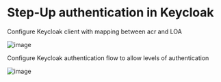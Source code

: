 # Step-Up authentication in Keycloak



Configure Keycloak client with mapping between acr and LOA

![image](https://user-images.githubusercontent.com/25544307/205211478-3be17d22-9f4f-4315-b196-4690569b6816.png)


Configure Keycloak authentication flow to allow levels of authentication

![image](https://user-images.githubusercontent.com/25544307/205211496-c982e199-8bd3-49fb-b5d7-6ca941c882ac.png)

